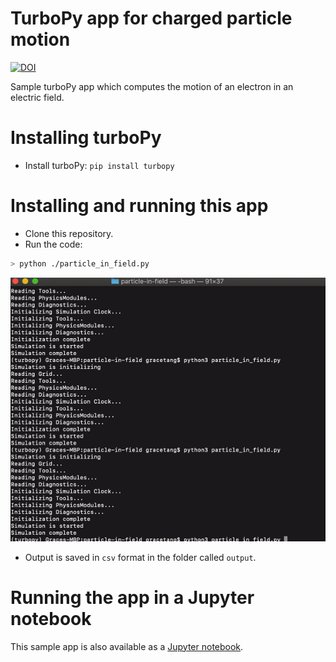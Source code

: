 # TurboPy app for charged particle motion
[![DOI](https://zenodo.org/badge/272427384.svg)](https://zenodo.org/badge/latestdoi/272427384)

Sample turboPy app which computes the motion of an electron in an electric field.

# Installing turboPy

- Install turboPy: `pip install turbopy`

# Installing and running this app

- Clone this repository.
- Run the code:
```bash
> python ./particle_in_field.py
```

![simulation run](screenshots/particle_in_field_output.gif)

- Output is saved in `csv` format in the folder called `output`.

# Running the app in a Jupyter notebook

This sample app is also available as a [Jupyter notebook](tutorial.ipynb).

